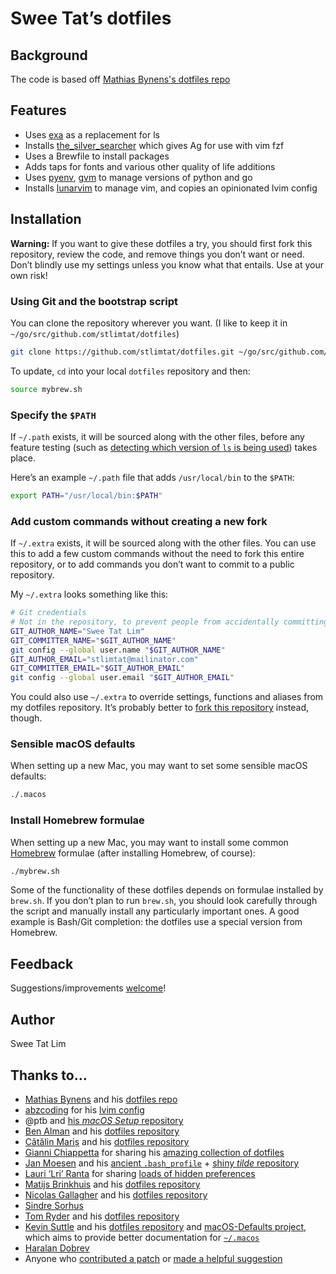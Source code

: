 # Swee Tat’s dotfiles

## Background

The code is based off [Mathias Bynens's dotfiles repo](https://github.com/mathiasbynens/dotfiles)

## Features

* Uses [exa](https://github.com/ogham/exa) as a replacement for ls
* Installs [the_silver_searcher](https://github.com/ggreer/the_silver_searcher) which gives Ag for use with vim fzf
* Uses a Brewfile to install packages
* Adds taps for fonts and various other quality of life additions
* Uses [pyenv](https://github.com/pyenv/pyenv), [gvm](https://github.com/moovweb/gvm) to manage versions of python and go
* Installs [lunarvim](https://lunarvim.org) to manage vim, and copies an opinionated lvim config

## Installation

**Warning:** If you want to give these dotfiles a try, you should first fork this repository, review the code, and remove things you don’t want or need. Don’t blindly use my settings unless you know what that entails. Use at your own risk!

### Using Git and the bootstrap script

You can clone the repository wherever you want. (I like to keep it in `~/go/src/github.com/stlimtat/dotfiles`) 

```bash
git clone https://github.com/stlimtat/dotfiles.git ~/go/src/github.com/stlimtat/dotfiles && cd ~/go/src/github.com/stlimtat/dotfiles && source bootstrap.sh && sh mybrew.sh
```

To update, `cd` into your local `dotfiles` repository and then:

```bash
source mybrew.sh
```

### Specify the `$PATH`

If `~/.path` exists, it will be sourced along with the other files, before any feature testing (such as [detecting which version of `ls` is being used](https://github.com/stlimtat/dotfiles/blob/master/.aliases#L27-L37)) takes place.

Here’s an example `~/.path` file that adds `/usr/local/bin` to the `$PATH`:

```bash
export PATH="/usr/local/bin:$PATH"
```

### Add custom commands without creating a new fork

If `~/.extra` exists, it will be sourced along with the other files. You can use this to add a few custom commands without the need to fork this entire repository, or to add commands you don’t want to commit to a public repository.

My `~/.extra` looks something like this:

```bash
# Git credentials
# Not in the repository, to prevent people from accidentally committing under my name
GIT_AUTHOR_NAME="Swee Tat Lim"
GIT_COMMITTER_NAME="$GIT_AUTHOR_NAME"
git config --global user.name "$GIT_AUTHOR_NAME"
GIT_AUTHOR_EMAIL="stlimtat@mailinator.com"
GIT_COMMITTER_EMAIL="$GIT_AUTHOR_EMAIL"
git config --global user.email "$GIT_AUTHOR_EMAIL"
```

You could also use `~/.extra` to override settings, functions and aliases from my dotfiles repository. It’s probably better to [fork this repository](https://github.com/mathiasbynens/dotfiles/fork) instead, though.

### Sensible macOS defaults

When setting up a new Mac, you may want to set some sensible macOS defaults:

```bash
./.macos
```

### Install Homebrew formulae

When setting up a new Mac, you may want to install some common [Homebrew](https://brew.sh/) formulae (after installing Homebrew, of course):

```bash
./mybrew.sh
```

Some of the functionality of these dotfiles depends on formulae installed by `brew.sh`. If you don’t plan to run `brew.sh`, you should look carefully through the script and manually install any particularly important ones. A good example is Bash/Git completion: the dotfiles use a special version from Homebrew.

## Feedback

Suggestions/improvements
[welcome](https://github.com/stlimtat/dotfiles/issues)!

## Author

Swee Tat Lim

## Thanks to…

* [Mathias Bynens](https://mathiasbynens.be/) and his [dotfiles repo](https://github.com/mathiasbynens/dotfiles)
* [abzcoding]() for his [lvim config](https://github.com/abzcoding/lvim)
* @ptb and [his _macOS Setup_ repository](https://github.com/ptb/mac-setup)
* [Ben Alman](http://benalman.com/) and his [dotfiles repository](https://github.com/cowboy/dotfiles)
* [Cătălin Mariș](https://github.com/alrra) and his [dotfiles repository](https://github.com/alrra/dotfiles)
* [Gianni Chiappetta](https://butt.zone/) for sharing his [amazing collection of dotfiles](https://github.com/gf3/dotfiles)
* [Jan Moesen](http://jan.moesen.nu/) and his [ancient `.bash_profile`](https://gist.github.com/1156154) + [shiny _tilde_ repository](https://github.com/janmoesen/tilde)
* [Lauri ‘Lri’ Ranta](http://lri.me/) for sharing [loads of hidden preferences](http://osxnotes.net/defaults.html)
* [Matijs Brinkhuis](https://matijs.brinkhu.is/) and his [dotfiles repository](https://github.com/matijs/dotfiles)
* [Nicolas Gallagher](http://nicolasgallagher.com/) and his [dotfiles repository](https://github.com/necolas/dotfiles)
* [Sindre Sorhus](https://sindresorhus.com/)
* [Tom Ryder](https://sanctum.geek.nz/) and his [dotfiles repository](https://sanctum.geek.nz/cgit/dotfiles.git/about)
* [Kevin Suttle](http://kevinsuttle.com/) and his [dotfiles repository](https://github.com/kevinSuttle/dotfiles) and [macOS-Defaults project](https://github.com/kevinSuttle/macOS-Defaults), which aims to provide better documentation for [`~/.macos`](https://mths.be/macos)
* [Haralan Dobrev](https://hkdobrev.com/)
* Anyone who [contributed a patch](https://github.com/mathiasbynens/dotfiles/contributors) or [made a helpful suggestion](https://github.com/mathiasbynens/dotfiles/issues)
